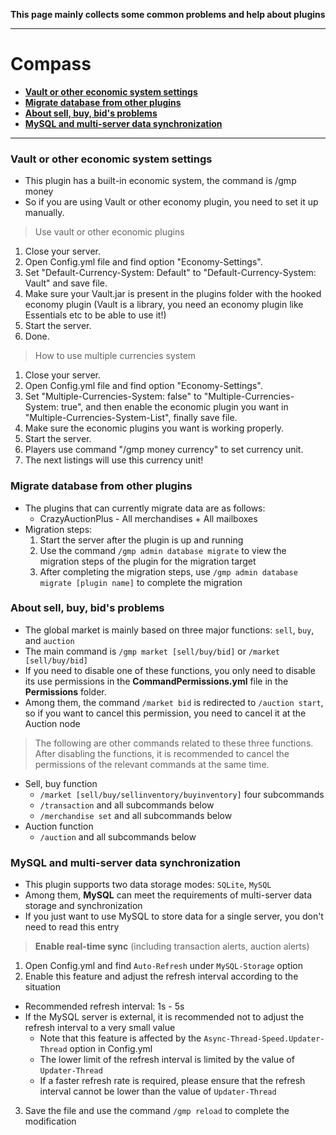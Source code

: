 **This page mainly collects some common problems and help about plugins**

---

# Compass
- [**Vault or other economic system settings**](https://github.com/TRCStudioDean/GlobalMarketPlus/wiki/Helper#vault-or-other-economic-system-settings)
- [**Migrate database from other plugins**](https://github.com/TRCStudioDean/GlobalMarketPlus/wiki/Helper#Migrate-database-from-other-plugins)
- [**About sell, buy, bid's problems**](https://github.com/TRCStudioDean/GlobalMarketPlus/wiki/Helper#About-sell-buy-bids-problems)
- [**MySQL and multi-server data synchronization**](https://github.com/TRCStudioDean/GlobalMarketPlus/wiki/Helper#MySQL-and-multi-server-data-synchronization)

---

### Vault or other economic system settings
- This plugin has a built-in economic system, the command is /gmp money
- So if you are using Vault or other economy plugin, you need to set it up manually.

> Use vault or other economic plugins
1. Close your server.
2. Open Config.yml file and find option "Economy-Settings".
3. Set "Default-Currency-System: Default" to "Default-Currency-System: Vault" and save file.
4. Make sure your Vault.jar is present in the plugins folder with the hooked economy plugin (Vault is a library, you need an economy plugin like Essentials etc to be able to use it!)
5. Start the server.
6. Done.

> How to use multiple currencies system
1. Close your server.
2. Open Config.yml file and find option "Economy-Settings".
3. Set "Multiple-Currencies-System: false" to "Multiple-Currencies-System: true", and then enable the economic plugin you want in "Multiple-Currencies-System-List", finally save file.
4. Make sure the economic plugins you want is working properly.
5. Start the server.
6. Players use command "/gmp money currency" to set currency unit.
7. The next listings will use this currency unit!

### Migrate database from other plugins
- The plugins that can currently migrate data are as follows:
  - CrazyAuctionPlus - All merchandises + All mailboxes
- Migration steps:
  1. Start the server after the plugin is up and running
  2. Use the command `/gmp admin database migrate` to view the migration steps of the plugin for the migration target
  3. After completing the migration steps, use `/gmp admin database migrate [plugin name]` to complete the migration

### About sell, buy, bid's problems
- The global market is mainly based on three major functions: `sell`, `buy`, and `auction`
- The main command is `/gmp market [sell/buy/bid]` or `/market [sell/buy/bid]`
- If you need to disable one of these functions, you only need to disable its use permissions in the **CommandPermissions.yml** file in the **Permissions** folder.
- Among them, the command `/market bid` is redirected to `/auction start`, so if you want to cancel this permission, you need to cancel it at the Auction node

> The following are other commands related to these three functions. After disabling the functions, 
  it is recommended to cancel the permissions of the relevant commands at the same time.
  - Sell, buy function
    - `/market [sell/buy/sellinventory/buyinventory]` four subcommands
    - `/transaction` and all subcommands below
	- `/merchandise set` and all subcommands below
  - Auction function
    - `/auction` and all subcommands below

### MySQL and multi-server data synchronization
- This plugin supports two data storage modes: `SQLite`, `MySQL`
- Among them, **MySQL** can meet the requirements of multi-server data storage and synchronization
- If you just want to use MySQL to store data for a single server, you don't need to read this entry

> **Enable real-time sync** (including transaction alerts, auction alerts)
1. Open Config.yml and find `Auto-Refresh` under `MySQL-Storage` option
2. Enable this feature and adjust the refresh interval according to the situation
  - Recommended refresh interval: 1s - 5s
  - If the MySQL server is external, it is recommended not to adjust the refresh interval to a very small value
    - Note that this feature is affected by the `Async-Thread-Speed.Updater-Thread` option in Config.yml
    - The lower limit of the refresh interval is limited by the value of `Updater-Thread`
	- If a faster refresh rate is required, please ensure that the refresh interval cannot be lower than the value of `Updater-Thread`
3. Save the file and use the command `/gmp reload` to complete the modification